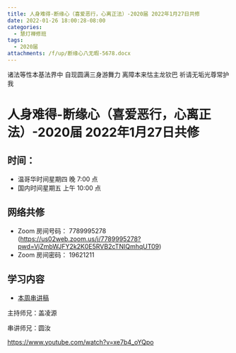 ```yaml
---
title: 人身难得-断缘心（喜爱恶行，心离正法）-2020届 2022年1月27日共修
date: 2022-01-26 18:00:28-08:00
categories:
  - 慧灯禅修班
tags:
  - 2020届
attachments: /f/up/断缘心八无暇-5678.docx
---
```

诸法等性本基法界中 自现圆满三身游舞力 
离障本来怙主龙钦巴 祈请无垢光尊常护我

# 人身难得-断缘心（喜爱恶行，心离正法）-2020届 2022年1月27日共修

## 时间：

* 温哥华时间星期四 晚 7:00 点
* 国内时间星期五 上午 10:00 点

## 网络共修

* Zoom 房间号码： 7789995278 (<https://us02web.zoom.us/j/7789995278?pwd=VjZmbWJFY2k2K0E5RVB2cTNIQmhqUT09>)
* Zoom 房间密码： 19621211

## 学习内容

* [本周串讲稿](https://s3.ca-central-1.wasabisys.com/hddata/f.huidengchanxiu.net/hdv/f/up/断缘心八无暇-5678.docx)

主持师兄：盖凌源

串讲师兄：圆汝

<https://www.youtube.com/watch?v=xe7b4_oYQpo>